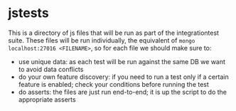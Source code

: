 # jstests

This is a directory of js files that will be run as part of the integrationtest suite. 
These files will be run individually, the equivalent of `mongo localhost:27016 <FILENAME>`, so for each file we should make sure to:
- use unique data: as each test will be run against the same DB we want to avoid data conflicts
- do your own feature discovery: if you need to run a test only if a certain feature is enabled; check your conditions before running the test
- do asserts: the files are just run end-to-end; it is up the script to do the appropriate asserts
